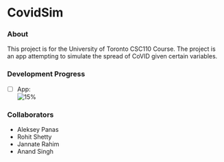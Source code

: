 # CovidSim

### About
This project is for the University of Toronto CSC110 Course. The project is an app attempting to simulate the spread of CoVID given certain variables.

### Development Progress

- [ ] App:  
  ![15%](https://progress-bar.dev/15)

### Collaborators
- Aleksey Panas
- Rohit Shetty
- Jannate Rahim
- Anand Singh
